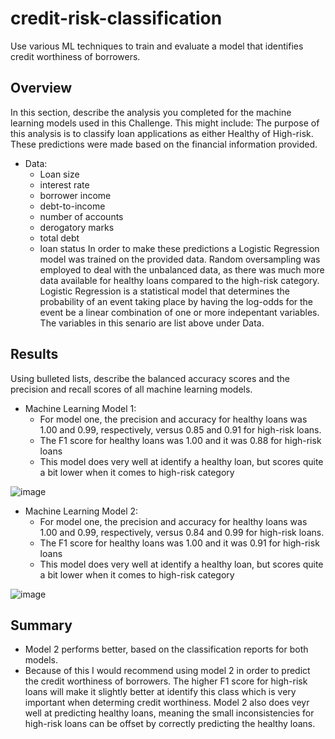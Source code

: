 # credit-risk-classification
Use various ML techniques to train and evaluate a model that identifies credit worthiness of borrowers.


## Overview
In this section, describe the analysis you completed for the machine learning models used in this Challenge. This might include:
The purpose of this analysis is to classify loan applications as either Healthy of High-risk. These predictions were made based on the financial information provided.
  * Data:
      * Loan size
      * interest rate
      * borrower income
      * debt-to-income
      * number of accounts
      * derogatory marks
      * total debt
      * loan status
  In order to make these predictions a Logistic Regression model was trained on the provided data. Random oversampling was employed to deal with the unbalanced data, as there was much more data available for healthy loans compared to the high-risk category.
  Logistic Regression is a statistical model that determines the probability of an event taking place by having the log-odds for the event be a linear combination of one or more indepentant variables. The variables in this senario are list above under Data.

## Results

Using bulleted lists, describe the balanced accuracy scores and the precision and recall scores of all machine learning models.

* Machine Learning Model 1:
  * For model one, the precision and accuracy for healthy loans was 1.00 and 0.99, respectively, versus 0.85 and 0.91 for high-risk loans.
  * The F1 score for healthy loans was 1.00 and it was 0.88 for high-risk loans
  * This model does very well at identify a healthy loan, but scores quite a bit lower when it comes to high-risk category
 
![image](https://github.com/StanJohn04/credit-risk-classification/assets/121142680/146d8808-e81b-42cf-8de2-be2d3e5059fb)




* Machine Learning Model 2:
  * For model one, the precision and accuracy for healthy loans was 1.00 and 0.99, respectively, versus 0.84 and 0.99 for high-risk loans.
  * The F1 score for healthy loans was 1.00 and it was 0.91 for high-risk loans
  * This model does very well at identify a healthy loan, but scores quite a bit lower when it comes to high-risk category
    
![image](https://github.com/StanJohn04/credit-risk-classification/assets/121142680/2cf9f29d-6dcc-462d-b8ed-2696fd2545c9)


## Summary
* Model 2 performs better, based on the classification reports for both models. 
* Because of this I would recommend using model 2 in order to predict the credit worthiness of borrowers. The higher F1 score for high-risk loans will make it slightly better at identify this class which is very important when determing credit worthiness. Model 2 also does veyr well at predicting healthy loans, meaning the small inconsistencies for high-risk loans can be offset by correctly predicting the healthy loans.
